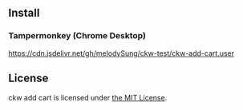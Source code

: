 ## Install

### Tampermonkey (Chrome Desktop)

https://cdn.jsdelivr.net/gh/melodySung/ckw-test/ckw-add-cart.user


## License

ckw add cart is licensed under [the MIT License](/LICENSE).
